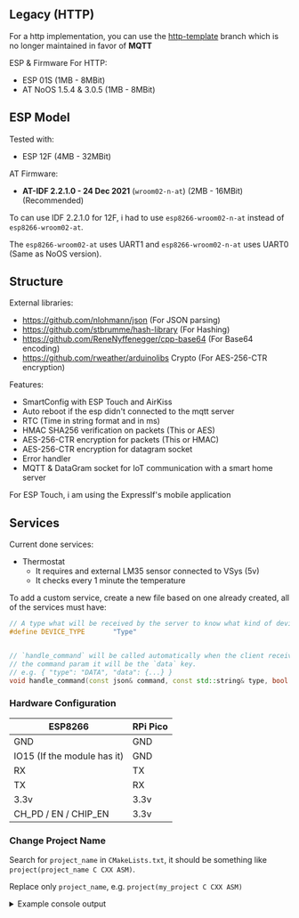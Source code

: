 ## Legacy (HTTP)

For a http implementation, you can use the [http-template](https://github.com/RaresAil/rpi-pico-esp-cpp/tree/http-template) branch which is no longer maintained in favor
of **MQTT**

ESP & Firmware For HTTP:

- ESP 01S (1MB - 8MBit)
- AT NoOS 1.5.4 & 3.0.5 (1MB - 8MBit)

## ESP Model

Tested with:

- ESP 12F (4MB - 32MBit)

AT Firmware:

- **AT-IDF 2.2.1.0 - 24 Dec 2021** (`wroom02-n-at`) (2MB - 16MBit) (Recommended)

To can use IDF 2.2.1.0 for 12F, i had to use `esp8266-wroom02-n-at` instead of `esp8266-wroom02-at`.

The `esp8266-wroom02-at` uses UART1 and `esp8266-wroom02-n-at` uses UART0 (Same as NoOS version).

## Structure

External libraries:

- https://github.com/nlohmann/json (For JSON parsing)
- https://github.com/stbrumme/hash-library (For Hashing)
- https://github.com/ReneNyffenegger/cpp-base64 (For Base64 encoding)
- https://github.com/rweather/arduinolibs Crypto (For AES-256-CTR encryption)

Features:

- SmartConfig with ESP Touch and AirKiss
- Auto reboot if the esp didn't connected to the mqtt server
- RTC (Time in string format and in ms)
- HMAC SHA256 verification on packets (This or AES)
- AES-256-CTR encryption for packets (This or HMAC)
- AES-256-CTR encryption for datagram socket
- Error handler
- MQTT & DataGram socket for IoT communication with a smart home server

For ESP Touch, i am using the ExpressIf's mobile application

## Services

Current done services:

- Thermostat
  - It requires and external LM35 sensor connected to VSys (5v)
  - It checks every 1 minute the temperature

To add a custom service, create a new file based on one already created,
all of the services must have:

```cpp
// A type what will be received by the server to know what kind of device is this
#define DEVICE_TYPE       "Type"


// `handle_command` will be called automatically when the client received a message of type DATA
// the command param it will be the `data` key.
// e.g. { "type": "DATA", "data": {...} }
void handle_command(const json& command, const std::string& type, bool (*respond)(const std::string&));
```

### Hardware Configuration

| ESP8266                     | RPi Pico |
| --------------------------- | -------- |
| GND                         | GND      |
| IO15 (If the module has it) | GND      |
| RX                          | TX       |
| TX                          | RX       |
| 3.3v                        | 3.3v     |
| CH_PD / EN / CHIP_EN        | 3.3v     |

### Change Project Name

Search for `project_name` in `CMakeLists.txt`, it should be something like `project(project_name C CXX ASM)`.

Replace only `project_name`, e.g. `project(my_project C CXX ASM)`

<details>
<summary>Example console output</summary>

```
~~~~~~~~~~~~~~~RPico-BOOT~~~~~~~~~~~~~~~
~~~~~Made by: 'github.com/RaresAil'~~~~~
~~~~~~~~~~~~~~~~~~~~~~~~~~~~~~~~~~~~~~~~


[AT-Command]-[GMR]: Sending Command
[AT-Command]-[RST]: Sending Command
[ESP8266]: SDK Version: v3.4-43-ge9516e4c
[AT-Command]-[CWMODE=1]: Sending Command
[Server]: ESP8266 in Station Mode
[AT-Command]-[CWSTATE?]: Sending Command
[Server]: Connecting to last WiFi configuration
[AT-Command]-[CWJAP]: Sending Command
[AT-Command]-[CIFSR]: Sending Command
[Server]: Connected to WiFi
[Server]: IP Address: 'x.x.x.x'
[Server]: Setting the UTC time to RTC
[AT-Command]-[CIPSNTPCFG=1,0,"pool.ntp.org"]: Sending Command
[AT-Command]-[CIPSNTPTIME?]: Sending Command
[AT-Command]-[CIPSNTPTIME?]: Sending Command
[AT-Command]-[CIPSNTPTIME?]: Sending Command
[Server]-[INFO]: UTC time: 'Wed Jan 26 14:07:00 2022'
[Server]: Setting RTC time to 2022-1-26 14:7:0
[AT-Command]-[CIPMUX=1]: Sending Command
[AT-Command]-[CIPSERVER=1,54412]: Sending Command
[Server]: Server running on port '54412'
[AT-Command]-[CIPSTO=5]: Sending Command
[Server]: Client timeout set to 5s

~~~~~~~~~~~~~~~~~~~~~
Debug Signature:
eyJhbGciOiJIUzI1NiIsImV4cCI6MTY0NTg4NDQyMTAwMCwic3ViIjoicnBpLXBpY28tZXNwLXRlbXBsYXRlIn0.
YWRhZjFmYjY1ZjE1OTNkN2U0MmU4OTIwZmRhY2EyMWEyMzVhNGJkZTg1OTJlZDdhZGJlMDA4OTU5OTFjZGEyNg
~~~~~~~~~~~~~~~~~~~~~

[Server]: Serving clients
```

</details>
